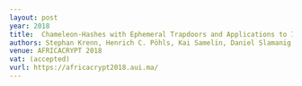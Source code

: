 ```yaml
---
layout: post
year: 2018
title:  Chameleon-Hashes with Ephemeral Trapdoors and Applications to Invisible Sanitizable Signatures
authors: Stephan Krenn, Henrich C. Pöhls, Kai Samelin, Daniel Slamanig
venue: AFRICACRYPT 2018
vat: (accepted)
vurl: https://africacrypt2018.aui.ma/
---
```


